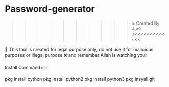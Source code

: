 # Password-generator


>>>>>>>>>>≥  Created By Jack ≤<<<<<<<<<<<<<

📌
This tool is created for legal purpose only, do not use it for malicious purposes or illegal purpose ❌
and remember Allah is watching you❗

Install Command 👉 

pkg install python
pkg install python2
pkg install python3
pkg insyall git

